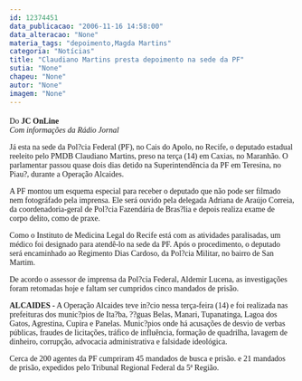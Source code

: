 ```yaml
---
id: 12374451
data_publicacao: "2006-11-16 14:58:00"
data_alteracao: "None"
materia_tags: "depoimento,Magda Martins"
categoria: "Notícias"
title: "Claudiano Martins presta depoimento na sede da PF"
sutia: "None"
chapeu: "None"
autor: "None"
imagem: "None"
---
```

<p><FONT size=4></p>
<p><P></FONT><FONT face=Verdana>Do<STRONG> JC OnLine</STRONG></FONT><BR><I><FONT face=Verdana>Com informações da Rádio Jornal</FONT></P></I></p>
<p><P><FONT face=Verdana>Já esta na sede da Pol?cia Federal (PF), no Cais do Apolo, no Recife, o deputado estadual reeleito pelo PMDB Claudiano Martins, preso na terça (14) em Caxias, no Maranhão. O parlamentar passou quase dois dias detido na Superintendência da PF em Teresina, no Piau?, durante a Operação Alcaides. </FONT></P></p>
<p><P><FONT face=Verdana>A PF montou um esquema especial para receber o deputado que não pode ser filmado nem fotográfado pela imprensa. Ele será ouvido pela delegada Adriana de Araújo Correia, da coordenadoria-geral de Pol?cia Fazendária de Bras?lia e depois realiza exame de corpo delito, como de praxe. </FONT></P></p>
<p><P><FONT face=Verdana>Como o Instituto de Medicina Legal do Recife está com as atividades paralisadas, um médico foi designado para atendê-lo na sede da PF. Após o procedimento, o deputado será encaminhado ao Regimento Dias Cardoso, da Pol?cia Militar, no bairro de San Martim. </FONT></P></p>
<p><P><FONT face=Verdana>De acordo o assessor de imprensa da Pol?cia Federal, Aldemir Lucena, as investigações foram retomadas hoje e faltam ser cumpridos cinco mandados de prisão.</FONT></P><B></p>
<p><P><FONT face=Verdana>ALCAIDES -</FONT></B><FONT face=Verdana> A Operação Alcaides teve in?cio nessa terça-feira (14) e foi realizada nas prefeituras dos munic?pios de Ita?ba, ??guas Belas, Manari, Tupanatinga, Lagoa dos Gatos, Agrestina, Cupira e Panelas. Munic?pios onde há acusações de desvio de verbas públicas, fraudes de licitações, tráfico de influência, formação de quadrilha, lavagem de dinheiro, corrupção, advocacia administrativa e falsidade ideológica. </FONT></P></p>
<p><P><FONT face=Verdana>Cerca de 200 agentes da PF cumpriram 45 mandados de busca e prisão. e 21 mandados de prisão, expedidos pelo Tribunal Regional Federal da 5ª Região.</FONT></P> </p>

